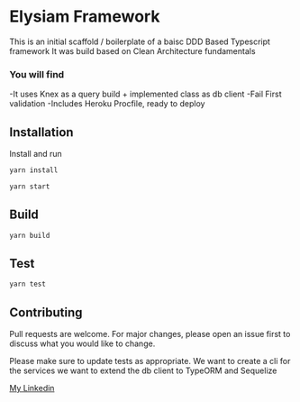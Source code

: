 # Elysiam Framework 

This is an initial scaffold / boilerplate of a baisc DDD Based Typescript framework 
It was build based on Clean Architecture fundamentals 


### You will find
-It uses Knex as a query build + implemented class as db client
-Fail First validation
-Includes Heroku Procfile, ready to deploy 



## Installation

Install and run

```bash
yarn install
```

```bash
yarn start
```

## Build 

```bash
yarn build
```

## Test 

```bash
yarn test
```


## Contributing
Pull requests are welcome. For major changes, please open an issue first to discuss what you would like to change.

Please make sure to update tests as appropriate.
We want to create a cli for the services
we want to extend the db client to TypeORM and Sequelize



[My Linkedin](https://www.linkedin.com/in/webdevlucas/)